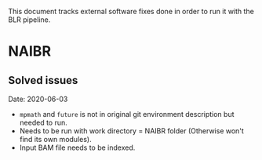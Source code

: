 This document tracks external software fixes done in order to run it with the BLR pipeline.

# NAIBR

## Solved issues 

Date: 2020-06-03
- `mpmath` and `future` is not in original git environment description but needed to run.
- Needs to be run with work directory = NAIBR folder (Otherwise won't find its own modules).
- Input BAM file needs to be indexed.